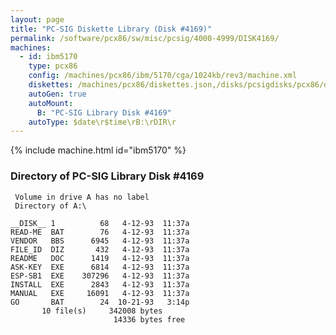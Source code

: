 ```yaml
---
layout: page
title: "PC-SIG Diskette Library (Disk #4169)"
permalink: /software/pcx86/sw/misc/pcsig/4000-4999/DISK4169/
machines:
  - id: ibm5170
    type: pcx86
    config: /machines/pcx86/ibm/5170/cga/1024kb/rev3/machine.xml
    diskettes: /machines/pcx86/diskettes.json,/disks/pcsigdisks/pcx86/diskettes.json
    autoGen: true
    autoMount:
      B: "PC-SIG Library Disk #4169"
    autoType: $date\r$time\rB:\rDIR\r
---
```


{% include machine.html id="ibm5170" %}

### Directory of PC-SIG Library Disk #4169

     Volume in drive A has no label
     Directory of A:\

    __DISK__ 1          68   4-12-93  11:37a
    READ-ME  BAT        76   4-12-93  11:37a
    VENDOR   BBS      6945   4-12-93  11:37a
    FILE_ID  DIZ       432   4-12-93  11:37a
    README   DOC      1419   4-12-93  11:37a
    ASK-KEY  EXE      6814   4-12-93  11:37a
    ESP-SB1  EXE    307296   4-12-93  11:37a
    INSTALL  EXE      2843   4-12-93  11:37a
    MANUAL   EXE     16091   4-12-93  11:37a
    GO       BAT        24  10-21-93   3:14p
           10 file(s)     342008 bytes
                           14336 bytes free
